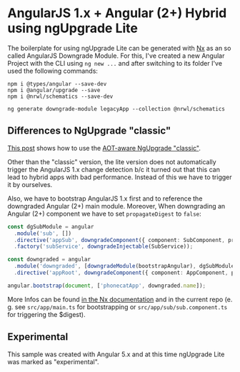 # AngularJS 1.x + Angular (2+) Hybrid using ngUpgrade Lite

The boilerplate for using ngUpgrade Lite can be generated with [Nx](https://nrwl.io/nx) as an so called AngularJS Downgrade Module. For this, I've created a new Angular Project with the CLI using ``ng new ...`` and after switching to its folder I've used the following commands:

```
npm i @types/angular --save-dev
npm i @angular/upgrade --save
npm i @nrwl/schematics --save-dev

ng generate downgrade-module legacyApp --collection @nrwl/schematics 
```

## Differences to NgUpgrade "classic"

[This post](https://www.softwarearchitekt.at/post/2016/11/15/using-ngupgrade-with-aot-to-optimize-performane.aspx) shows how to use the [AOT-aware NgUpgrade "classic"](https://www.softwarearchitekt.at/post/2016/11/15/using-ngupgrade-with-aot-to-optimize-performane.aspx).

Other than the "classic" version, the lite version does not automatically trigger the AngularJS 1.x change detection b/c it turned out that this can lead to hybrid apps with bad performance. Instead of this we have to trigger it by ourselves.

Also, we have to bootstrap AngularJS 1.x first and to reference the downgraded Angular (2+) main module. Moreover, When downgrading an Angular (2+) component we have to set ``propagateDigest`` to ``false``:

```typescript
const dgSubModule = angular
  .module('sub', [])
  .directive('appSub', downgradeComponent({ component: SubComponent, propagateDigest: false }))
  .factory('subService', downgradeInjectable(SubService));

const downgraded = angular
  .module('downgraded', [downgradeModule(bootstrapAngular), dgSubModule.name])
  .directive('appRoot', downgradeComponent({ component: AppComponent, propagateDigest: false }));

angular.bootstrap(document, ['phonecatApp', downgraded.name]);
```

More Infos can be found [in the Nx documentation](https://nrwl.io/nx/guide-angularjs-downgrade-module) and in the current repo (e. g. see ``src/app/main.ts`` for bootstrapping or ``src/app/sub/sub.component.ts`` for triggering the $digest).

## Experimental

This sample was created with Angular 5.x and at this time ngUpgrade Lite was marked as "experimental".
